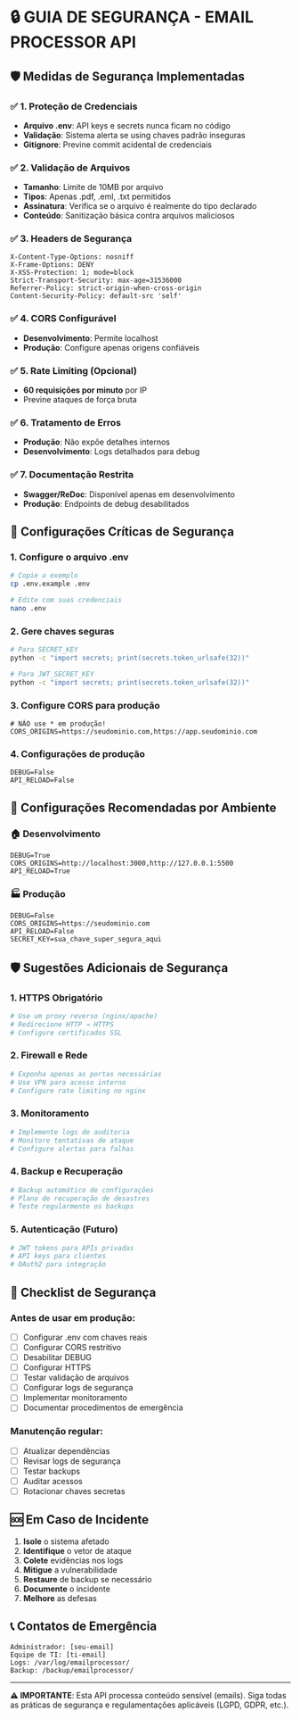 # 🔒 GUIA DE SEGURANÇA - EMAIL PROCESSOR API

## 🛡️ Medidas de Segurança Implementadas

### ✅ 1. Proteção de Credenciais
- **Arquivo .env**: API keys e secrets nunca ficam no código
- **Validação**: Sistema alerta se using chaves padrão inseguras
- **Gitignore**: Previne commit acidental de credenciais

### ✅ 2. Validação de Arquivos
- **Tamanho**: Limite de 10MB por arquivo
- **Tipos**: Apenas .pdf, .eml, .txt permitidos
- **Assinatura**: Verifica se o arquivo é realmente do tipo declarado
- **Conteúdo**: Sanitização básica contra arquivos maliciosos

### ✅ 3. Headers de Segurança
```
X-Content-Type-Options: nosniff
X-Frame-Options: DENY
X-XSS-Protection: 1; mode=block
Strict-Transport-Security: max-age=31536000
Referrer-Policy: strict-origin-when-cross-origin
Content-Security-Policy: default-src 'self'
```

### ✅ 4. CORS Configurável
- **Desenvolvimento**: Permite localhost
- **Produção**: Configure apenas origens confiáveis

### ✅ 5. Rate Limiting (Opcional)
- **60 requisições por minuto** por IP
- Previne ataques de força bruta

### ✅ 6. Tratamento de Erros
- **Produção**: Não expõe detalhes internos
- **Desenvolvimento**: Logs detalhados para debug

### ✅ 7. Documentação Restrita
- **Swagger/ReDoc**: Disponível apenas em desenvolvimento
- **Produção**: Endpoints de debug desabilitados

## 🚨 Configurações Críticas de Segurança

### 1. Configure o arquivo .env
```bash
# Copie o exemplo
cp .env.example .env

# Edite com suas credenciais
nano .env
```

### 2. Gere chaves seguras
```bash
# Para SECRET_KEY
python -c "import secrets; print(secrets.token_urlsafe(32))"

# Para JWT_SECRET_KEY  
python -c "import secrets; print(secrets.token_urlsafe(32))"
```

### 3. Configure CORS para produção
```env
# NÃO use * em produção!
CORS_ORIGINS=https://seudominio.com,https://app.seudominio.com
```

### 4. Configurações de produção
```env
DEBUG=False
API_RELOAD=False
```

## 🔧 Configurações Recomendadas por Ambiente

### 🏠 Desenvolvimento
```env
DEBUG=True
CORS_ORIGINS=http://localhost:3000,http://127.0.0.1:5500
API_RELOAD=True
```

### 🏭 Produção
```env
DEBUG=False
CORS_ORIGINS=https://seudominio.com
API_RELOAD=False
SECRET_KEY=sua_chave_super_segura_aqui
```

## 🛡️ Sugestões Adicionais de Segurança

### 1. **HTTPS Obrigatório**
```bash
# Use um proxy reverso (nginx/apache)
# Redirecione HTTP → HTTPS
# Configure certificados SSL
```

### 2. **Firewall e Rede**
```bash
# Exponha apenas as portas necessárias
# Use VPN para acesso interno
# Configure rate limiting no nginx
```

### 3. **Monitoramento**
```python
# Implemente logs de auditoria
# Monitore tentativas de ataque
# Configure alertas para falhas
```

### 4. **Backup e Recuperação**
```bash
# Backup automático de configurações
# Plano de recuperação de desastres
# Teste regularmente os backups
```

### 5. **Autenticação (Futuro)**
```python
# JWT tokens para APIs privadas
# API keys para clientes
# OAuth2 para integração
```

## 🚨 Checklist de Segurança

### Antes de usar em produção:
- [ ] Configurar .env com chaves reais
- [ ] Configurar CORS restritivo
- [ ] Desabilitar DEBUG
- [ ] Configurar HTTPS
- [ ] Testar validação de arquivos
- [ ] Configurar logs de segurança
- [ ] Implementar monitoramento
- [ ] Documentar procedimentos de emergência

### Manutenção regular:
- [ ] Atualizar dependências
- [ ] Revisar logs de segurança
- [ ] Testar backups
- [ ] Auditar acessos
- [ ] Rotacionar chaves secretas

## 🆘 Em Caso de Incidente

1. **Isole** o sistema afetado
2. **Identifique** o vetor de ataque
3. **Colete** evidências nos logs
4. **Mitigue** a vulnerabilidade
5. **Restaure** de backup se necessário
6. **Documente** o incidente
7. **Melhore** as defesas

## 📞 Contatos de Emergência

```
Administrador: [seu-email]
Equipe de TI: [ti-email]
Logs: /var/log/emailprocessor/
Backup: /backup/emailprocessor/
```

---

**⚠️ IMPORTANTE**: Esta API processa conteúdo sensível (emails). Siga todas as práticas de segurança e regulamentações aplicáveis (LGPD, GDPR, etc.).
